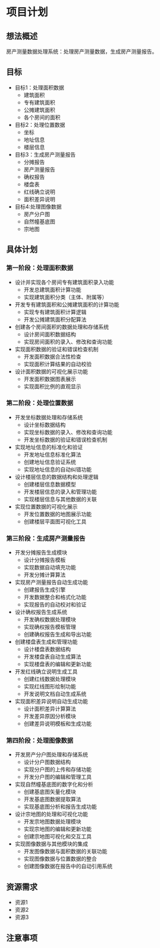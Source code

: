 # 项目计划

## 想法概述

房产测量数据处理系统：处理房产测量数据，生成房产测量报告。

## 目标

- 目标1：处理面积数据
   - 建筑面积
   - 专有建筑面积
   - 公摊建筑面积
   - 各个房间的面积
- 目标2：处理位置数据
   - 坐标
   - 地址信息
   - 楼层信息
- 目标3：生成房产测量报告
    - 分摊报告
    - 房产测量报告
    - 确权报告
    - 楼盘表
    - 红线确立说明
    - 面积差异说明    
- 目标4:处理图像数据
    - 房产分户图
    - 自然幢基底图
    - 宗地图
## 具体计划

### 第一阶段：处理面积数据

- 设计并实现各个房间专有建筑面积录入功能
  - 开发总建筑面积计算功能
  - 实现建筑面积分类（主体、附属等）
- 开发专有建筑面积和公摊建筑面积的计算功能
  - 实现专有建筑面积计算逻辑
  - 开发公摊建筑面积分配算法
- 创建各个房间面积的数据处理和存储系统
  - 设计房间面积数据结构
  - 实现房间面积的录入、修改和查询功能
- 实现面积数据的验证和错误检查机制
  - 开发面积数据合法性检查
  - 实现面积计算结果的自动校验
- 设计面积数据的可视化展示功能
  - 开发面积数据图表展示
  - 实现面积比例的直观显示

### 第二阶段：处理位置数据

- 开发坐标数据处理和存储系统
  - 设计坐标数据结构
  - 实现坐标数据的录入、修改和查询功能
  - 开发坐标数据的验证和错误检查机制
- 实现地址信息的标准化和验证
  - 开发地址信息标准化算法
  - 创建地址信息验证系统
  - 实现地址信息的自动纠错功能
- 设计楼层信息的数据结构和处理逻辑
  - 创建楼层信息数据模型
  - 开发楼层信息的录入和管理功能
  - 实现楼层信息与其他数据的关联
- 实现位置数据的可视化展示
  - 开发位置数据的地图展示功能
  - 创建楼层平面图可视化工具

### 第三阶段：生成房产测量报告

- 开发分摊报告生成模块
  - 设计分摊报告模板
  - 实现数据自动填充功能
  - 开发分摊计算算法
- 实现房产测量报告自动生成功能
  - 创建报告生成引擎
  - 开发数据整合和格式化功能
  - 实现报告的自动校对和验证
- 设计确权报告生成系统
  - 开发确权数据处理模块
  - 实现确权报告模板管理
  - 创建确权报告生成和导出功能
- 创建楼盘表生成和管理功能
  - 设计楼盘表数据结构
  - 开发楼盘表自动生成算法
  - 实现楼盘表的编辑和更新功能
- 开发红线确立说明生成工具
  - 创建红线数据处理模块
  - 实现红线图形绘制功能
  - 开发说明文档自动生成系统
- 实现面积差异说明自动生成功能
  - 设计面积差异计算算法
  - 开发差异原因分析模块
  - 创建差异说明模板和生成功能

### 第四阶段：处理图像数据

- 开发房产分户图处理和存储系统
  - 设计分户图数据结构
  - 实现分户图的上传和存储功能
  - 开发分户图的编辑和管理工具
- 实现自然幢基底图的数字化和分析
  - 创建基底图矢量化模块
  - 开发基底图数据提取算法
  - 实现基底图分析和报告生成功能
- 设计宗地图的处理和可视化功能
  - 开发宗地图数据处理模块
  - 实现宗地图的编辑和更新功能
  - 创建宗地图可视化和交互工具
- 实现图像数据与其他模块的集成
  - 开发图像数据与面积数据的关联功能
  - 实现图像数据与位置数据的整合
  - 创建图像数据在报告中的自动引用系统


## 资源需求

- 资源1
- 资源2
- 资源3

## 注意事项
